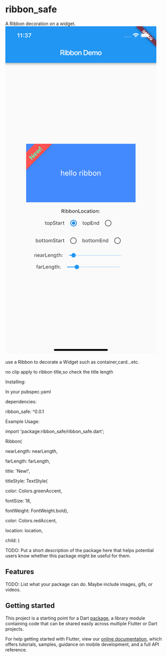 # ribbon_safe

A Ribbon decoration on a widget.
![](screenshot/s1.png)

use a Ribbon to decorate a Widget such as container,card...etc.

no clip apply to ribbon title,so check the title length

Installing:

In your pubspec.yaml

dependencies:

ribbon_safe: ^0.0.1

Example Usage:

import 'package:ribbon_safe/ribbon_safe.dart';

Ribbon(

nearLength: nearLength,

farLength: farLength,

title: 'New!',

titleStyle: TextStyle(

color: Colors.greenAccent,

fontSize: 18,

fontWeight: FontWeight.bold),

color: Colors.redAccent,

location: location,

child: )



<!-- 
This README describes the package. If you publish this package to pub.dev,
this README's contents appear on the landing page for your package.

For information about how to write a good package README, see the guide for
[writing package pages](https://dart.dev/guides/libraries/writing-package-pages). 

For general information about developing packages, see the Dart guide for
[creating packages](https://dart.dev/guides/libraries/create-library-packages)
and the Flutter guide for
[developing packages and plugins](https://flutter.dev/developing-packages). 
-->

TODO: Put a short description of the package here that helps potential users
know whether this package might be useful for them.

## Features

TODO: List what your package can do. Maybe include images, gifs, or videos.

## Getting started

This project is a starting point for a Dart
[package](https://flutter.io/developing-packages/),
a library module containing code that can be shared easily across
multiple Flutter or Dart projects.

For help getting started with Flutter, view our
[online documentation](https://flutter.io/docs), which offers tutorials,
samples, guidance on mobile development, and a full API reference.

